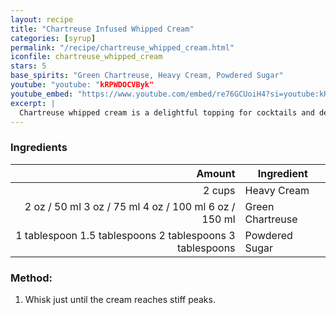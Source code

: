 ```yaml
---
layout: recipe
title: "Chartreuse Infused Whipped Cream"
categories: [syrup]
permalink: "/recipe/chartreuse_whipped_cream.html"
iconfile: chartreuse_whipped_cream
stars: 5
base_spirits: "Green Chartreuse, Heavy Cream, Powdered Sugar"
youtube: "youtube: "kRPWDOCVByk"
youtube_embed: "https://www.youtube.com/embed/re76GCUoiH4?si=youtube:kRPWDOCVByk"
excerpt: |
  Chartreuse whipped cream is a delightful topping for cocktails and desserts. It adds a touch of herbal sweetness and a beautiful green color.
---
```


### Ingredients

|       Amount | Ingredient       |
| -----------: | ---------------- |
|       2 cups | Heavy Cream      |
|         <span class="onex active">2 oz / 50 ml</span> <span class="onehalfx">3 oz / 75 ml</span> <span class="twox">4 oz / 100 ml</span> <span class="threex">6 oz / 150 ml</span> | Green Chartreuse |
| <span class="onex active">1 tablespoon</span> <span class="onehalfx">1.5 tablespoons</span> <span class="twox">2 tablespoons</span> <span class="threex">3 tablespoons</span>  | Powdered Sugar   |

### Method:

1. Whisk just until the cream reaches stiff peaks.
